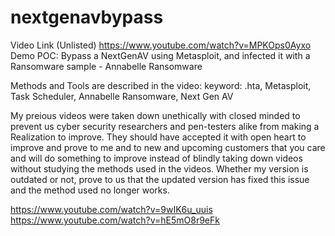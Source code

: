 # nextgenavbypass
Video Link (Unlisted)
https://www.youtube.com/watch?v=MPKOps0Ayxo
Demo POC: Bypass a NextGenAV using Metasploit, and infected it with a Ransomware sample - Annabelle Ransomware

Methods and Tools are described in the video:
keyword: .hta, Metasploit, Task Scheduler, Annabelle Ransomware, Next Gen AV

My preious videos were taken down unethically with closed minded to prevent us cyber security researchers and pen-testers alike from making a Realization to improve. They should have accepted it with open heart to improve and prove to me and to new and upcoming customers that you care and will do something to improve instead of blindly taking down videos without studying the methods used in the videos. Whether my version is outdated or not, prove to us that the updated version has fixed this issue and the method used no longer works.

https://www.youtube.com/watch?v=9wIK6u_uuis
https://www.youtube.com/watch?v=hE5mO8r9eFk
